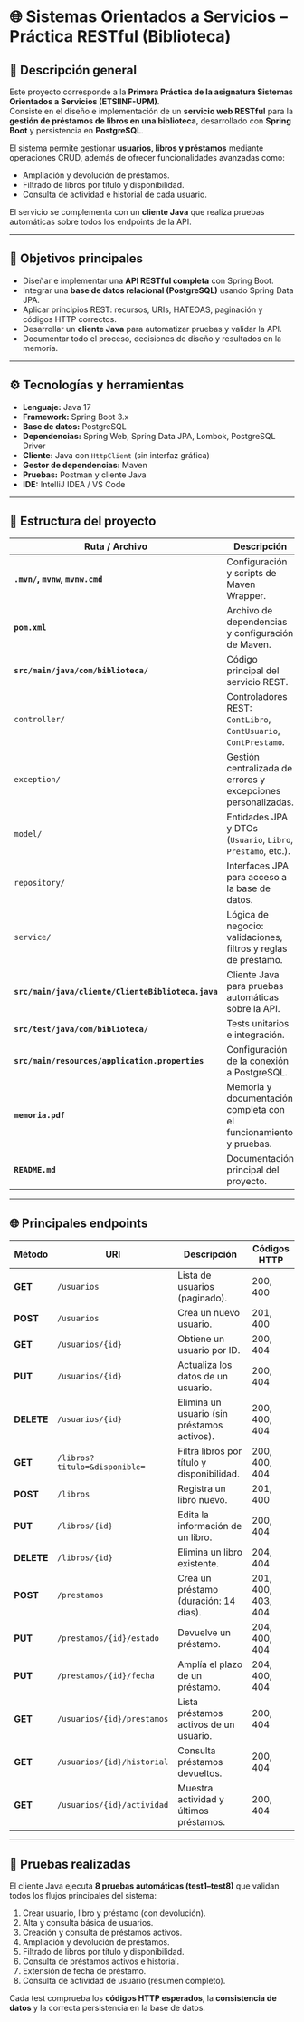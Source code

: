 # 🌐 Sistemas Orientados a Servicios – Práctica RESTful (Biblioteca)

## 🧩 Descripción general
Este proyecto corresponde a la **Primera Práctica de la asignatura Sistemas Orientados a Servicios (ETSIINF-UPM)**.  
Consiste en el diseño e implementación de un **servicio web RESTful** para la **gestión de préstamos de libros en una biblioteca**, desarrollado con **Spring Boot** y persistencia en **PostgreSQL**.

El sistema permite gestionar **usuarios, libros y préstamos** mediante operaciones CRUD, además de ofrecer funcionalidades avanzadas como:
- Ampliación y devolución de préstamos.
- Filtrado de libros por título y disponibilidad.
- Consulta de actividad e historial de cada usuario.

El servicio se complementa con un **cliente Java** que realiza pruebas automáticas sobre todos los endpoints de la API.

---

## 🎯 Objetivos principales
- Diseñar e implementar una **API RESTful completa** con Spring Boot.  
- Integrar una **base de datos relacional (PostgreSQL)** usando Spring Data JPA.  
- Aplicar principios REST: recursos, URIs, HATEOAS, paginación y códigos HTTP correctos.  
- Desarrollar un **cliente Java** para automatizar pruebas y validar la API.  
- Documentar todo el proceso, decisiones de diseño y resultados en la memoria.

---

## ⚙️ Tecnologías y herramientas
- **Lenguaje:** Java 17  
- **Framework:** Spring Boot 3.x  
- **Base de datos:** PostgreSQL  
- **Dependencias:** Spring Web, Spring Data JPA, Lombok, PostgreSQL Driver  
- **Cliente:** Java con `HttpClient` (sin interfaz gráfica)  
- **Gestor de dependencias:** Maven  
- **Pruebas:** Postman y cliente Java  
- **IDE:** IntelliJ IDEA / VS Code  

---

## 🧱 Estructura del proyecto
| Ruta / Archivo | Descripción |
|-----------------|-------------|
| **`.mvn/`, `mvnw`, `mvnw.cmd`** | Configuración y scripts de Maven Wrapper. |
| **`pom.xml`** | Archivo de dependencias y configuración de Maven. |
| **`src/main/java/com/biblioteca/`** | Código principal del servicio REST. |
| `controller/` | Controladores REST: `ContLibro`, `ContUsuario`, `ContPrestamo`. |
| `exception/` | Gestión centralizada de errores y excepciones personalizadas. |
| `model/` | Entidades JPA y DTOs (`Usuario`, `Libro`, `Prestamo`, etc.). |
| `repository/` | Interfaces JPA para acceso a la base de datos. |
| `service/` | Lógica de negocio: validaciones, filtros y reglas de préstamo. |
| **`src/main/java/cliente/ClienteBiblioteca.java`** | Cliente Java para pruebas automáticas sobre la API. |
| **`src/test/java/com/biblioteca/`** | Tests unitarios e integración. |
| **`src/main/resources/application.properties`** | Configuración de la conexión a PostgreSQL. |
| **`memoria.pdf`** | Memoria y documentación completa con el funcionamiento y pruebas. |
| **`README.md`** | Documentación principal del proyecto. |


---

## 🌐 Principales endpoints
| Método | URI | Descripción | Códigos HTTP |
|---------|-----|-------------|---------------|
| **GET** | `/usuarios` | Lista de usuarios (paginado). | 200, 400 |
| **POST** | `/usuarios` | Crea un nuevo usuario. | 201, 400 |
| **GET** | `/usuarios/{id}` | Obtiene un usuario por ID. | 200, 404 |
| **PUT** | `/usuarios/{id}` | Actualiza los datos de un usuario. | 200, 404 |
| **DELETE** | `/usuarios/{id}` | Elimina un usuario (sin préstamos activos). | 200, 400, 404 |
| **GET** | `/libros?titulo=&disponible=` | Filtra libros por título y disponibilidad. | 200, 400, 404 |
| **POST** | `/libros` | Registra un libro nuevo. | 201, 400 |
| **PUT** | `/libros/{id}` | Edita la información de un libro. | 200, 404 |
| **DELETE** | `/libros/{id}` | Elimina un libro existente. | 204, 404 |
| **POST** | `/prestamos` | Crea un préstamo (duración: 14 días). | 201, 400, 403, 404 |
| **PUT** | `/prestamos/{id}/estado` | Devuelve un préstamo. | 204, 400, 404 |
| **PUT** | `/prestamos/{id}/fecha` | Amplía el plazo de un préstamo. | 204, 400, 404 |
| **GET** | `/usuarios/{id}/prestamos` | Lista préstamos activos de un usuario. | 200, 404 |
| **GET** | `/usuarios/{id}/historial` | Consulta préstamos devueltos. | 200, 404 |
| **GET** | `/usuarios/{id}/actividad` | Muestra actividad y últimos préstamos. | 200, 404 |

---

## 🧪 Pruebas realizadas
El cliente Java ejecuta **8 pruebas automáticas (test1–test8)** que validan todos los flujos principales del sistema:
1. Crear usuario, libro y préstamo (con devolución).  
2. Alta y consulta básica de usuarios.  
3. Creación y consulta de préstamos activos.  
4. Ampliación y devolución de préstamos.  
5. Filtrado de libros por título y disponibilidad.  
6. Consulta de préstamos activos e historial.  
7. Extensión de fecha de préstamo.  
8. Consulta de actividad de usuario (resumen completo).  

Cada test comprueba los **códigos HTTP esperados**, la **consistencia de datos** y la correcta persistencia en la base de datos.
